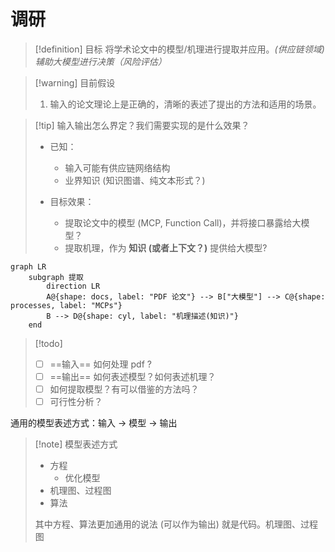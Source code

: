 # 调研

> [!definition] 目标
> 将学术论文中的模型/机理进行提取并应用。*(供应链领域)* *辅助大模型进行决策（风险评估）*

> [!warning] 目前假设
> 1. 输入的论文理论上是正确的，清晰的表述了提出的方法和适用的场景。

> [!tip] 输入输出怎么界定？我们需要实现的是什么效果？
> - 已知：
> 	- 输入可能有供应链网络结构
> 	- 业界知识 (知识图谱、纯文本形式？)
> 
> - 目标效果：
> 	- 提取论文中的模型 (MCP, Function Call)，并将接口暴露给大模型？
> 	- 提取机理，作为 **知识 (或者上下文？)** 提供给大模型?

```mermaid
graph LR
	subgraph 提取
		direction LR
		A@{shape: docs, label: "PDF 论文"} --> B["大模型"] --> C@{shape: processes, label: "MCPs"}
		B --> D@{shape: cyl, label: "机理描述(知识)"}
	end
```

> [!todo]
> - [ ] ==输入== 如何处理 pdf ?
> - [ ] ==输出== 如何表述模型？如何表述机理？
> - [ ] 如何提取模型？有可以借鉴的方法吗？
> - [ ] 可行性分析？

通用的模型表述方式：输入 -> 模型 -> 输出

> [!note] 模型表述方式
> - 方程
> 	- 优化模型
> - 机理图、过程图
> - 算法
> 
> 其中方程、算法更加通用的说法 (可以作为输出) 就是代码。机理图、过程图
